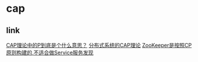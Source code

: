 # cap


## link

[CAP理论中的P到底是个什么意思？](https://www.zhihu.com/question/54105974)
[分布式系统的CAP理论](https://www.hollischuang.com/archives/666)
[ZooKeeper是按照CP原则构建的,不适合做Service服务发现](https://blog.csdn.net/paincupid/article/details/80610441)
